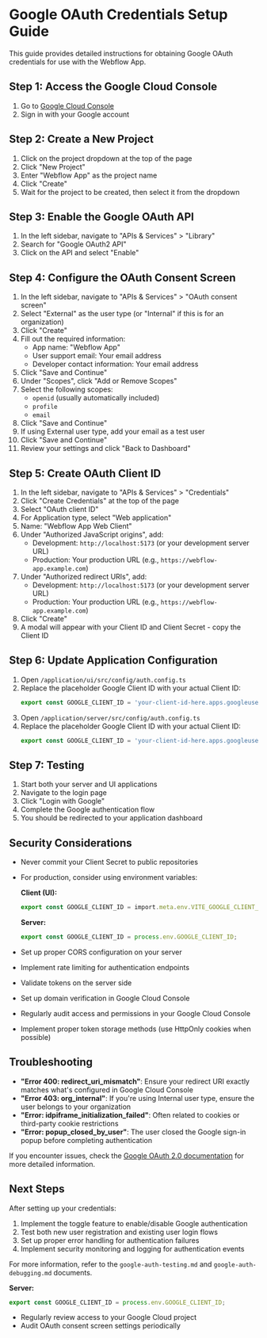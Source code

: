 # Google OAuth Credentials Setup Guide

This guide provides detailed instructions for obtaining Google OAuth credentials for use with the Webflow App.

## Step 1: Access the Google Cloud Console

1. Go to [Google Cloud Console](https://console.cloud.google.com/)
2. Sign in with your Google account

## Step 2: Create a New Project

1. Click on the project dropdown at the top of the page
2. Click "New Project"
3. Enter "Webflow App" as the project name
4. Click "Create"
5. Wait for the project to be created, then select it from the dropdown

## Step 3: Enable the Google OAuth API

1. In the left sidebar, navigate to "APIs & Services" > "Library"
2. Search for "Google OAuth2 API"
3. Click on the API and select "Enable"

## Step 4: Configure the OAuth Consent Screen

1. In the left sidebar, navigate to "APIs & Services" > "OAuth consent screen"
2. Select "External" as the user type (or "Internal" if this is for an organization)
3. Click "Create"
4. Fill out the required information:
   - App name: "Webflow App"
   - User support email: Your email address
   - Developer contact information: Your email address
5. Click "Save and Continue"
6. Under "Scopes", click "Add or Remove Scopes"
7. Select the following scopes:
   - `openid` (usually automatically included)
   - `profile`
   - `email`
8. Click "Save and Continue"
9. If using External user type, add your email as a test user
10. Click "Save and Continue"
11. Review your settings and click "Back to Dashboard"

## Step 5: Create OAuth Client ID

1. In the left sidebar, navigate to "APIs & Services" > "Credentials"
2. Click "Create Credentials" at the top of the page
3. Select "OAuth client ID"
4. For Application type, select "Web application"
5. Name: "Webflow App Web Client"
6. Under "Authorized JavaScript origins", add:
   - Development: `http://localhost:5173` (or your development server URL)
   - Production: Your production URL (e.g., `https://webflow-app.example.com`)
7. Under "Authorized redirect URIs", add:
   - Development: `http://localhost:5173` (or your development server URL)
   - Production: Your production URL (e.g., `https://webflow-app.example.com`)
8. Click "Create"
9. A modal will appear with your Client ID and Client Secret - copy the Client ID

## Step 6: Update Application Configuration

1. Open `/application/ui/src/config/auth.config.ts`
2. Replace the placeholder Google Client ID with your actual Client ID:
   ```typescript
   export const GOOGLE_CLIENT_ID = 'your-client-id-here.apps.googleusercontent.com';
   ```
3. Open `/application/server/src/config/auth.config.ts`
4. Replace the placeholder Google Client ID with your actual Client ID:
   ```typescript
   export const GOOGLE_CLIENT_ID = 'your-client-id-here.apps.googleusercontent.com';
   ```

## Step 7: Testing

1. Start both your server and UI applications
2. Navigate to the login page
3. Click "Login with Google"
4. Complete the Google authentication flow
5. You should be redirected to your application dashboard

## Security Considerations

- Never commit your Client Secret to public repositories
- For production, consider using environment variables:

  **Client (UI):**
  ```typescript
  export const GOOGLE_CLIENT_ID = import.meta.env.VITE_GOOGLE_CLIENT_ID;
  ```
  
  **Server:**
  ```typescript
  export const GOOGLE_CLIENT_ID = process.env.GOOGLE_CLIENT_ID;
  ```

- Set up proper CORS configuration on your server
- Implement rate limiting for authentication endpoints
- Validate tokens on the server side
- Set up domain verification in Google Cloud Console
- Regularly audit access and permissions in your Google Cloud Console
- Implement proper token storage methods (use HttpOnly cookies when possible)

## Troubleshooting

- **"Error 400: redirect_uri_mismatch"**: Ensure your redirect URI exactly matches what's configured in Google Cloud Console
- **"Error 403: org_internal"**: If you're using Internal user type, ensure the user belongs to your organization
- **"Error: idpiframe_initialization_failed"**: Often related to cookies or third-party cookie restrictions
- **"Error: popup_closed_by_user"**: The user closed the Google sign-in popup before completing authentication

If you encounter issues, check the [Google OAuth 2.0 documentation](https://developers.google.com/identity/protocols/oauth2) for more detailed information.

## Next Steps

After setting up your credentials:
1. Implement the toggle feature to enable/disable Google authentication
2. Test both new user registration and existing user login flows
3. Set up proper error handling for authentication failures
4. Implement security monitoring and logging for authentication events

For more information, refer to the `google-auth-testing.md` and `google-auth-debugging.md` documents.
  
  **Server:**
  ```typescript
  export const GOOGLE_CLIENT_ID = process.env.GOOGLE_CLIENT_ID;
  ```

- Regularly review access to your Google Cloud project
- Audit OAuth consent screen settings periodically
